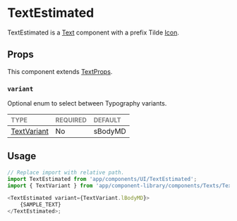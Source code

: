 # TextEstimated

TextEstimated is a [Text](../Text/Text.tsx) component with a prefix Tilde [Icon](../../Icon/Icon.tsx).

## Props

This component extends [TextProps](../Text/Text.types.ts#L33).

### `variant`

Optional enum to select between Typography variants.

| <span style="color:gray;font-size:14px">TYPE</span> | <span style="color:gray;font-size:14px">REQUIRED</span> | <span style="color:gray;font-size:14px">DEFAULT</span> |
| :-------------------------------------------------- | :------------------------------------------------------ | :----------------------------------------------------- |
| [TextVariant](./Text.types.ts#L6)                   | No                                                      | sBodyMD                                                |

## Usage

```javascript
// Replace import with relative path.
import TextEstimated from 'app/components/UI/TextEstimated';
import { TextVariant } from 'app/component-library/components/Texts/Text';

<TextEstimated variant={TextVariant.lBodyMD}>
    {SAMPLE_TEXT}
</TextEstimated>;
```
